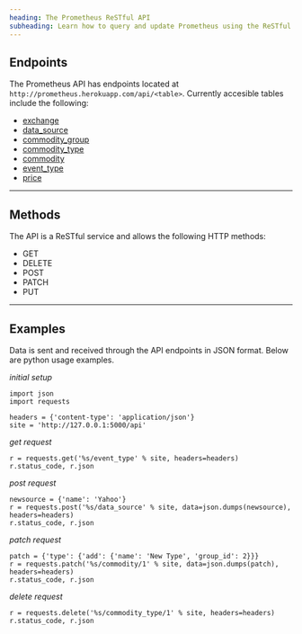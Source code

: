 ```yaml
---
heading: The Prometheus ReSTful API
subheading: Learn how to query and update Prometheus using the ReSTful API
---
```


## Endpoints

The Prometheus API has endpoints located at `http://prometheus.herokuapp.com/api/<table>`. Currently accesible tables include the following:

* [exchange](/api/exchange)
* [data_source](/api/data_source)
* [commodity_group](/api/commodity_group)
* [commodity_type](/api/commodity_type)
* [commodity](/api/commodity)
* [event_type](/api/event_type)
* [price](/api/price)

- - -

## Methods

The API is a ReSTful service and allows the following HTTP methods:

* GET
* DELETE
* POST
* PATCH
* PUT

- - -

## Examples

Data is sent and received through the API endpoints in JSON format. Below are python usage examples.

_initial setup_

	import json
	import requests

	headers = {'content-type': 'application/json'}
	site = 'http://127.0.0.1:5000/api'

_get request_

	r = requests.get('%s/event_type' % site, headers=headers)
	r.status_code, r.json

_post request_

	newsource = {'name': 'Yahoo'}
	r = requests.post('%s/data_source' % site, data=json.dumps(newsource), headers=headers)
	r.status_code, r.json

_patch request_

	patch = {'type': {'add': {'name': 'New Type', 'group_id': 2}}}
	r = requests.patch('%s/commodity/1' % site, data=json.dumps(patch), headers=headers)
	r.status_code, r.json

_delete request_

	r = requests.delete('%s/commodity_type/1' % site, headers=headers)
	r.status_code, r.json
